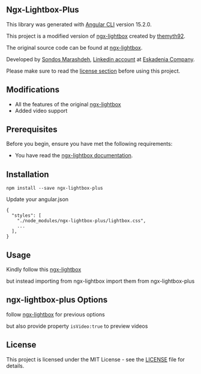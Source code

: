 ## Ngx-Lightbox-Plus

This library was generated with [Angular CLI](https://github.com/angular/angular-cli) version 15.2.0.

This project is a modified version of [ngx-lightbox](https://www.npmjs.com/package/ngx-lightbox) created by [themyth92](https://github.com/themyth92).

 The original source code can be found at [ngx-lightbox](https://github.com/themyth92/ngx-lightbox).


Developed by [Sondos Marashdeh](https://github.com/ssondoss), [Linkedin account](https://www.linkedin.com/in/sondos-marashdeh-b64806206/) at [Eskadenia Company](https://eskadenia.com/).


Please make sure to read the [license section](#license) before using this project.





## Modifications

- All the features of the original [ngx-lightbox](https://www.npmjs.com/package/ngx-lightbox)
- Added video support




## Prerequisites

Before you begin, ensure you have met the following requirements:


- You have read the [ngx-lightbox documentation](https://www.npmjs.com/package/ngx-lightbox).


## Installation

```
npm install --save ngx-lightbox-plus

```

Update your angular.json

```
{
  "styles": [
    "./node_modules/ngx-lightbox-plus/lightbox.css",
    ...
  ],
}
```



## Usage
Kindly follow this [ngx-lightbox](https://www.npmjs.com/package/ngx-lightbox#usage)

but instead importing from ngx-lightbox import them from ngx-lightbox-plus



## ngx-lightbox-plus Options

follow [ngx-lightbox](https://www.npmjs.com/package/ngx-lightbox#usage) 
for previous options 

but also provide property ```isVideo:true```  to preview videos



## License

This project is licensed under the MIT License - see the [LICENSE](./LICENSE) file for details.



